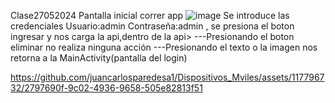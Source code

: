 Clase27052024
Pantalla inicial correr app
![image](https://github.com/juancarlosparedesa1/Dispositivos_Mviles/assets/117796732/2797690f-9c02-4936-9658-505e82813f51)
Se introduce las credenciales Usuario:admin  Contraseña:admin , se presiona el boton ingresar y nos carga la api,dentro de la api>
---Presionando el boton eliminar no realiza ninguna acción
---Presionando el texto o la imagen nos retorna a la MainActivity(pantalla del login)

https://github.com/juancarlosparedesa1/Dispositivos_Mviles/assets/117796732/2797690f-9c02-4936-9658-505e82813f51

